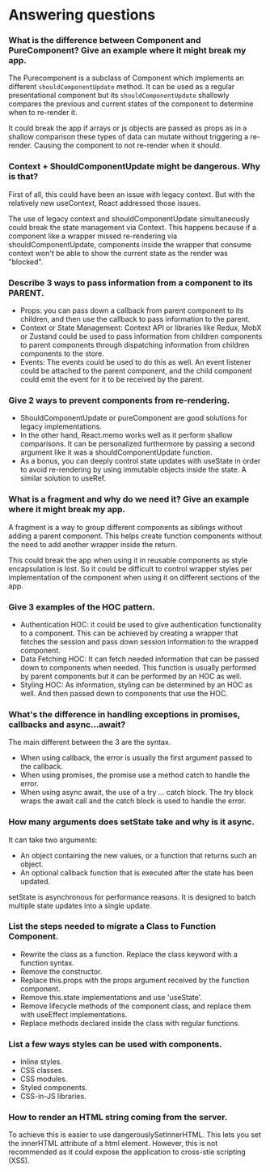 # Answering questions

### What is the difference between Component and PureComponent? Give an example where it might break my app.

The Purecomponent is a subclass of Component which implements an different ```shouldComponentUpdate``` method. It can be used as a regular presentational component but its ```shouldComponentUpdate``` shallowly compares the previous and current states of the component to determine when to re-render it.

It could break the app if arrays or js objects are passed as props as in a shallow comparison these types of data can mutate without triggering a re-render. Causing the component to not re-render when it should.

### Context + ShouldComponentUpdate might be dangerous. Why is that?

First of all, this could have been an issue with legacy context. But with the relatively new useContext, React addressed those issues.

The use of legacy context and shouldComponentUpdate simultaneously could break the state management via Context. This happens because if a component like a wrapper missed re-rendering via shouldComponentUpdate, components inside the wrapper that consume context won't be able to show the current state as the render was "blocked".

### Describe 3 ways to pass information from a component to its PARENT.

- Props: you can pass down a callback from parent component to its children, and then use the callback to pass information to the parent.
- Context or State Management: Context API or libraries like Redux, MobX or Zustand could be used to pass information from children components to parent components through dispatching information from children components to the store.
- Events: The events could be used to do this as well. An event listener could be attached to the parent component, and the child component could emit the event for it to be received by the parent.

### Give 2 ways to prevent components from re-rendering.

- ShouldComponentUpdate or pureComponent are good solutions for legacy implementations.
- In the other hand, React.memo works well as it perform shallow comparisons. It can be personalized furthermore by passing a second argument like it was a shouldComponentUpdate function.
- As a bonus, you can deeply control state updates with useState in order to avoid re-rendering by using immutable objects inside the state. A similar solution to useRef.

### What is a fragment and why do we need it? Give an example where it might break my app.

A fragment is a way to group different components as siblings without adding a parent component. This helps create function components without the need to add another wrapper inside the return.

This could break the app when using it in reusable components as style encapsulation is lost. So it could be difficult to control wrapper styles per implementation of the component when using it on different sections of the app.

### Give 3 examples of the HOC pattern.

- Authentication HOC: it could be used to give authentication functionality to a component. This can be achieved by creating a wrapper that fetches the session and pass down session information to the wrapped component.
- Data Fetching HOC: It can fetch needed information that can be passed down to components when needed. This function is usually performed by parent components but it can be performed by an HOC as well.
- Styling HOC: As information, styling can be determined by an HOC as well. And then passed down to components that use the HOC.

### What's the difference in handling exceptions in promises, callbacks and async…await?

The main different between the 3 are the syntax.

- When using callback, the error is usually the first argument passed to the callback.
- When using promises, the promise use a method catch to handle the error.
- When using async await, the use of a try ... catch block. The try block wraps the await call and the catch block is used to handle the error.

### How many arguments does setState take and why is it async.

It can take two arguments:

- An object containing the new values, or a function that returns such an object.
- An optional callback function that is executed after the state has been updated.

setState is asynchronous for performance reasons. It is designed to batch multiple state updates into a single update.

### List the steps needed to migrate a Class to Function Component.

- Rewrite the class as a function. Replace the class keyword with a function syntax.
- Remove the constructor.
- Replace this.props with the props argument received by the function component.
- Remove this.state implementations and use 'useState'.
- Remove lifecycle methods of the component class, and replace them with useEffect implementations.
- Replace methods declared inside the class with regular functions.

### List a few ways styles can be used with components.

- Inline styles.
- CSS classes.
- CSS modules.
- Styled components.
- CSS-in-JS libraries.

### How to render an HTML string coming from the server.

To achieve this is easier to use dangerouslySetInnerHTML. This lets you set the innerHTML attribute of a html element. However, this is not recommended as it could expose the application to cross-stie scripting (XSS).
